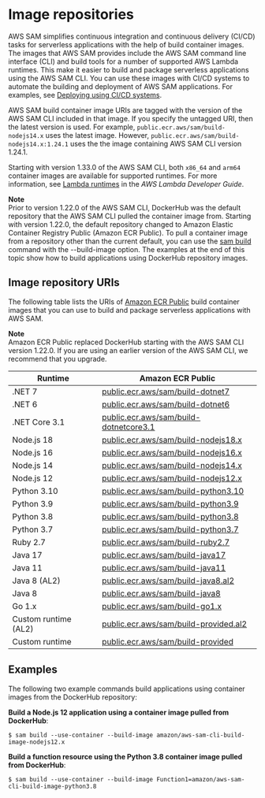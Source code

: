 # Image repositories<a name="serverless-image-repositories"></a>

AWS SAM simplifies continuous integration and continuous delivery \(CI/CD\) tasks for serverless applications with the help of build container images\. The images that AWS SAM provides include the AWS SAM command line interface \(CLI\) and build tools for a number of supported AWS Lambda runtimes\. This make it easier to build and package serverless applications using the AWS SAM CLI\. You can use these images with CI/CD systems to automate the building and deployment of AWS SAM applications\. For examples, see [Deploying using CI/CD systems](serverless-deploying.md#serverless-deploying-ci-cd)\.

AWS SAM build container image URIs are tagged with the version of the AWS SAM CLI included in that image\. If you specify the untagged URI, then the latest version is used\. For example, `public.ecr.aws/sam/build-nodejs14.x` uses the latest image\. However, `public.ecr.aws/sam/build-nodejs14.x:1.24.1` uses the the image containing AWS SAM CLI version 1\.24\.1\.

Starting with version 1\.33\.0 of the AWS SAM CLI, both `x86_64` and `arm64` container images are available for supported runtimes\. For more information, see [Lambda runtimes](https://docs.aws.amazon.com/lambda/latest/dg/lambda-runtimes.html) in the *AWS Lambda Developer Guide*\.

**Note**  
Prior to version 1\.22\.0 of the AWS SAM CLI, DockerHub was the default repository that the AWS SAM CLI pulled the container image from\. Starting with version 1\.22\.0, the default repository changed to Amazon Elastic Container Registry Public \(Amazon ECR Public\)\. To pull a container image from a repository other than the current default, you can use the [sam build](sam-cli-command-reference-sam-build.md) command with the \-\-build\-image option\. The examples at the end of this topic show how to build applications using DockerHub repository images\.

## Image repository URIs<a name="serverless-image-repository-uris"></a>

The following table lists the URIs of [Amazon ECR Public](https://docs.aws.amazon.com/AmazonECR/latest/public/what-is-ecr.html) build container images that you can use to build and package serverless applications with AWS SAM\.

**Note**  
Amazon ECR Public replaced DockerHub starting with the AWS SAM CLI version 1\.22\.0\. If you are using an earlier version of the AWS SAM CLI, we recommend that you upgrade\.


| Runtime |  Amazon ECR Public | 
| --- | --- | 
| \.NET 7 | [public\.ecr\.aws/sam/build\-dotnet7](https://gallery.ecr.aws/sam/build-dotnet7) | 
| \.NET 6 | [public\.ecr\.aws/sam/build\-dotnet6](https://gallery.ecr.aws/sam/build-dotnet6) | 
| \.NET Core 3\.1 | [public\.ecr\.aws/sam/build\-dotnetcore3\.1](https://gallery.ecr.aws/sam/build-dotnetcore3.1) | 
| Node\.js 18 | [public\.ecr\.aws/sam/build\-nodejs18\.x](https://gallery.ecr.aws/sam/build-nodejs18.x) | 
| Node\.js 16 | [public\.ecr\.aws/sam/build\-nodejs16\.x](https://gallery.ecr.aws/sam/build-nodejs16.x) | 
| Node\.js 14 | [public\.ecr\.aws/sam/build\-nodejs14\.x](https://gallery.ecr.aws/sam/build-nodejs14.x) | 
| Node\.js 12 | [public\.ecr\.aws/sam/build\-nodejs12\.x](https://gallery.ecr.aws/sam/build-nodejs12.x) | 
| Python 3\.10 | [public\.ecr\.aws/sam/build\-python3\.10](https://gallery.ecr.aws/sam/build-python3.10) | 
| Python 3\.9 | [public\.ecr\.aws/sam/build\-python3\.9](https://gallery.ecr.aws/sam/build-python3.9) | 
| Python 3\.8 | [public\.ecr\.aws/sam/build\-python3\.8](https://gallery.ecr.aws/sam/build-python3.8) | 
| Python 3\.7 | [public\.ecr\.aws/sam/build\-python3\.7](https://gallery.ecr.aws/sam/build-python3.7) | 
| Ruby 2\.7 | [public\.ecr\.aws/sam/build\-ruby2\.7](https://gallery.ecr.aws/sam/build-ruby2.7) | 
| Java 17 | [public\.ecr\.aws/sam/build\-java17](https://gallery.ecr.aws/sam/build-java17) | 
| Java 11 | [public\.ecr\.aws/sam/build\-java11](https://gallery.ecr.aws/sam/build-java11) | 
| Java 8 \(AL2\) | [public\.ecr\.aws/sam/build\-java8\.al2](https://gallery.ecr.aws/sam/build-java8.al2) | 
| Java 8 | [public\.ecr\.aws/sam/build\-java8](https://gallery.ecr.aws/sam/build-java8) | 
| Go 1\.x | [public\.ecr\.aws/sam/build\-go1\.x](https://gallery.ecr.aws/sam/build-go1.x) | 
| Custom runtime \(AL2\) | [public\.ecr\.aws/sam/build\-provided\.al2](https://gallery.ecr.aws/sam/build-provided.al2) | 
| Custom runtime | [public\.ecr\.aws/sam/build\-provided](https://gallery.ecr.aws/sam/build-provided) | 

## Examples<a name="serverless-image-repository-example-commands"></a>

The following two example commands build applications using container images from the DockerHub repository:

**Build a Node\.js 12 application using a container image pulled from DockerHub**:

```
$ sam build --use-container --build-image amazon/aws-sam-cli-build-image-nodejs12.x
```

**Build a function resource using the Python 3\.8 container image pulled from DockerHub**:

```
$ sam build --use-container --build-image Function1=amazon/aws-sam-cli-build-image-python3.8
```